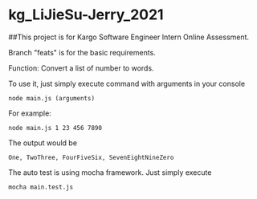 # kg_LiJieSu-Jerry_2021

##This project is for Kargo Software Engineer Intern Online Assessment.

Branch "feats" is for the basic requirements.

Function:
  Convert a list of number to words.

To use it, just simply execute command with arguments in your console
```
node main.js (arguments)
```
For example:
```
node main.js 1 23 456 7890
```
The output would be
```
One, TwoThree, FourFiveSix, SevenEightNineZero
```

The auto test is using mocha framework. Just simply execute
```
mocha main.test.js
```

